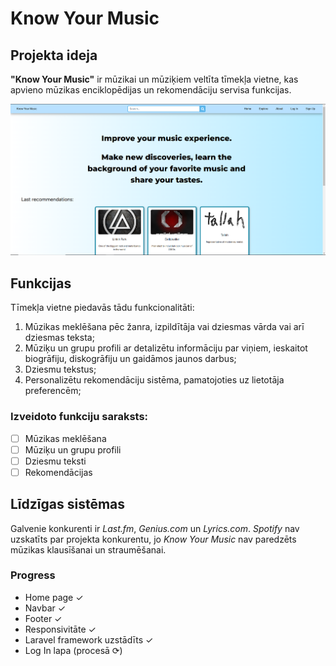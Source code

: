 # Know Your Music
## Projekta ideja
**"Know Your Music"** ir mūzikai un mūziķiem veltīta tīmekļa vietne, kas apvieno mūzikas enciklopēdijas un rekomendāciju servisa funkcijas.

![galvenas lapas skrinšots](website-screensht.png)

## Funkcijas
Tīmekļa vietne piedavās tādu funkcionalitāti:
1. Mūzikas meklēšana pēc žanra, izpildītāja vai dziesmas vārda vai arī dziesmas teksta;
2. Mūziķu un grupu profili ar detalizētu informāciju par viņiem, ieskaitot biogrāfiju, diskogrāfiju un gaidāmos jaunos darbus;
3. Dziesmu tekstus;
4. Personalizētu rekomendāciju sistēma, pamatojoties uz lietotāja preferencēm;

### Izveidoto funkciju saraksts:
- [ ] Mūzikas meklēšana
- [ ] Mūziķu un grupu profili
- [ ] Dziesmu teksti
- [ ] Rekomendācijas

## Līdzīgas sistēmas
Galvenie konkurenti ir *Last.fm*, *Genius.com* un *Lyrics.com*. *Spotify* nav uzskatīts par projekta konkurentu, jo *Know Your Music* nav paredzēts mūzikas klausīšanai un straumēšanai.

### Progress
- Home page ✓
- Navbar ✓
- Footer ✓
- Responsivitāte ✓
- Laravel framework uzstādīts ✓
- Log In lapa (procesā ⟳)